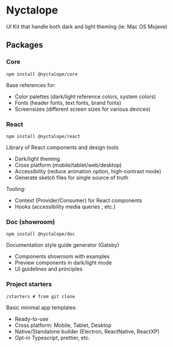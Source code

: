 # Nyctalope

UI Kit that handle both dark and light theming (ie: Mac OS Mojave)

## Packages

### Core

```shell
npm install @nyctalope/core
```

Base references for:

- Color palettes (dark/light reference colors, system colors)
- Fonts (header fonts, text fonts, brand fonts)
- Screensizes (different screen sizes for various devices)

### React

```shell
npm install @nyctalope/react
```

Library of React components and design tools

- Dark/light theming
- Cross platform (mobile/tablet/web/desktop)
- Accessibility (reduce animation option, high-contrast mode)
- Generate sketch files for single source of truth

Tooling:

- Context (Provider/Consumer) for React components
- Hooks (accessibility media queries , etc.)

### Doc (showroom)

```shell
npm install @nyctalope/doc
```

Documentation style guide generator (Gatsby)

- Components showroom with examples
- Preview components in dark/light mode
- UI guidelines and principles

### Project starters

```shell
/starters # from git clone
```

Basic minimal app templates

- Ready-to-use
- Cross platform: Mobile, Tablet, Desktop
- Native/Standalone builder (Electron, ReactNative, ReactXP)
- Opt-in Typescript, prettier, etc.
